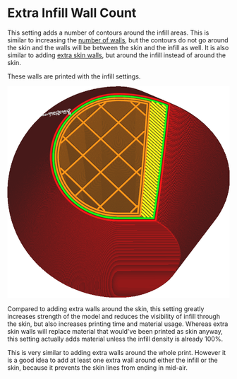 Extra Infill Wall Count
====
This setting adds a number of contours around the infill areas. This is similar to increasing the [number of walls](wall_line_count.md), but the contours do not go around the skin and the walls will be between the skin and the infill as well. It is also similar to adding [extra skin walls](skin_outline_count.md), but around the infill instead of around the skin.

These walls are printed with the infill settings.

<!--screenshot {
"image_path": "infill_wall_line_count.png",
"models": [{"script": "hexasphericon.scad"}],
"camera_position": [0, 40, 136],
"settings": {
    "infill_wall_line_count": 2,
    "skin_outline_count": 0
},
"layer": 546,
"colours": 64
}-->
![Two extra walls around the infill](images/infill_wall_line_count.png)

Compared to adding extra walls around the skin, this setting greatly increases strength of the model and reduces the visibility of infill through the skin, but also increases printing time and material usage. Whereas extra skin walls will replace material that would've been printed as skin anyway, this setting actually adds material unless the infill density is already 100%.

This is very similar to adding extra walls around the whole print. However it is a good idea to add at least one extra wall around either the infill or the skin, because it prevents the skin lines from ending in mid-air.